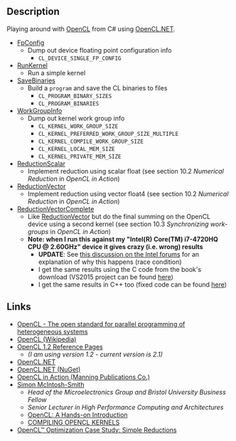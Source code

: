 
## Description

Playing around with [OpenCL](https://www.khronos.org/opencl/) from C# using [OpenCL.NET](https://openclnet.codeplex.com/).

* [FpConfig](https://github.com/taylorjg/OpenCLExperiments/tree/master/FpConfig)
    * Dump out device floating point configuration info
        * `CL_DEVICE_SINGLE_FP_CONFIG`
* [RunKernel](https://github.com/taylorjg/OpenCLExperiments/tree/master/RunKernel)
    * Run a simple kernel
* [SaveBinaries](https://github.com/taylorjg/OpenCLExperiments/tree/master/SaveBinaries)
    * Build a `program` and save the CL binaries to files
        * `CL_PROGRAM_BINARY_SIZES`
        * `CL_PROGRAM_BINARIES`
* [WorkGroupInfo](https://github.com/taylorjg/OpenCLExperiments/tree/master/WorkGroupInfo)
    * Dump out kernel work group info
        * `CL_KERNEL_WORK_GROUP_SIZE`
        * `CL_KERNEL_PREFERRED_WORK_GROUP_SIZE_MULTIPLE`
        * `CL_KERNEL_COMPILE_WORK_GROUP_SIZE`
        * `CL_KERNEL_LOCAL_MEM_SIZE`
        * `CL_KERNEL_PRIVATE_MEM_SIZE`
* [ReductionScalar](https://github.com/taylorjg/OpenCLExperiments/tree/master/ReductionScalar)
    * Implement reduction using scalar float (see section 10.2 _Numerical Reduction_ in _OpenCL in Action_)
* [ReductionVector](https://github.com/taylorjg/OpenCLExperiments/tree/master/ReductionVector)
    * Implement reduction using vector float4 (see section 10.2 _Numerical Reduction_ in _OpenCL in Action_)
* [ReductionVectorComplete](https://github.com/taylorjg/OpenCLExperiments/tree/master/ReductionVectorComplete)
    * Like [ReductionVector](https://github.com/taylorjg/OpenCLExperiments/tree/master/ReductionVector)
    but do the final summing on the OpenCL device using a second kernel (see section 10.3 _Synchronizing work-groups_ in _OpenCL in Action_)
    * __Note: when I run this against my "Intel(R) Core(TM) i7-4720HQ CPU @ 2.60GHz" device it gives crazy (i.e. wrong) results__
        * __UPDATE__: See [this discussion on the Intel forums](https://software.intel.com/en-us/forums/opencl/topic/558984) for an explanation of why this happens (race condition)
        * I get the same results using the C code from the book's download (VS2015 project can be found [here](https://github.com/taylorjg/Ch10_reduction_complete))
        * I get the same results in C++ too (fixed code can be found [here](https://github.com/taylorjg/ReductionCpp))

## Links

* [OpenCL - The open standard for parallel programming of heterogeneous systems](https://www.khronos.org/opencl/)
* [OpenCL (Wikipedia)](https://en.wikipedia.org/wiki/OpenCL)
* [OpenCL 1.2 Reference Pages](https://www.khronos.org/registry/cl/sdk/1.2/docs/man/xhtml/)
    * _(I am using version 1.2 - current version is 2.1)_
* [OpenCL.NET](https://openclnet.codeplex.com/)
* [OpenCL.NET (NuGet)](https://www.nuget.org/packages/OpenCL.Net/)
* [OpenCL in Action (Manning Publications Co.)](https://www.manning.com/books/opencl-in-action)
* [Simon McIntosh-Smith](https://www.cs.bris.ac.uk/home/simonm/)
    * _Head of the Microelectronics Group and Bristol University Business Fellow_
    * _Senior Lecturer in High Performance Computing and Architectures_
    * [OpenCL: A Hands-on Introduction](https://www.cs.bris.ac.uk/home/simonm/SC13/OpenCL_slides_SC13.pdf)
    * [COMPILING OPENCL KERNELS](http://www.cs.bris.ac.uk/home/simonm/montblanc/AdvancedOpenCL_full.pdf)
* [OpenCL™ Optimization Case Study: Simple Reductions](http://developer.amd.com/resources/documentation-articles/articles-whitepapers/opencl-optimization-case-study-simple-reductions/)
